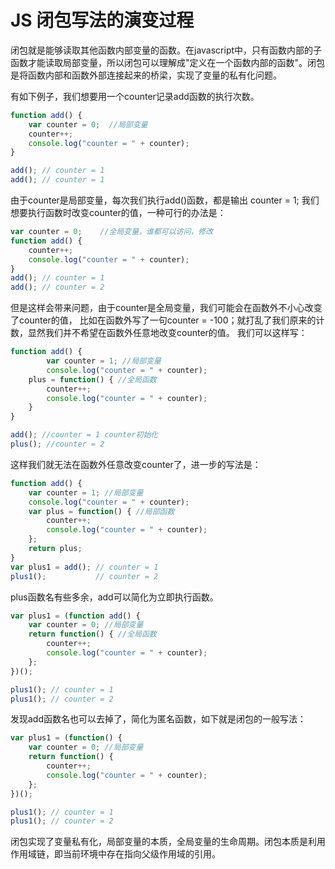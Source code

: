 # JS 闭包写法的演变过程


闭包就是能够读取其他函数内部变量的函数。在javascript中，只有函数内部的子函数才能读取局部变量，所以闭包可以理解成"定义在一个函数内部的函数"。闭包是将函数内部和函数外部连接起来的桥梁，实现了变量的私有化问题。

有如下例子，我们想要用一个counter记录add函数的执行次数。

```js
function add() {
	var counter = 0;  //局部变量
	counter++;
	console.log("counter = " + counter);
}

add(); // counter = 1
add(); // counter = 1
```
由于counter是局部变量，每次我们执行add()函数，都是输出 counter = 1;
我们想要执行函数时改变counter的值，一种可行的办法是：

```js
var counter = 0;    //全局变量，谁都可以访问，修改
function add() {
	counter++;
	console.log("counter = " + counter);
}
add(); // counter = 1
add(); // counter = 2
```
但是这样会带来问题，由于counter是全局变量，我们可能会在函数外不小心改变了counter的值，
比如在函数外写了一句counter = -100；就打乱了我们原来的计数，显然我们并不希望在函数外任意地改变counter的值。
我们可以这样写：

```js
function add() {
	    var counter = 1; //局部变量
        console.log("counter = " + counter);
	plus = function() { //全局函数
		counter++; 
		console.log("counter = " + counter);
	}
}

add(); //counter = 1 counter初始化
plus(); //counter = 2
```
这样我们就无法在函数外任意改变counter了，进一步的写法是：

```js
function add() {
    var counter = 1; //局部变量
    console.log("counter = " + counter);
	var plus = function() { //局部函数
		counter++; 
		console.log("counter = " + counter);
	};
	return plus;
}
var plus1 = add(); // counter = 1
plus1();           // counter = 2
```
plus函数名有些多余，add可以简化为立即执行函数。

```js
var plus1 = (function add() {
	var counter = 0; //局部变量
	return function() { //全局函数
		counter++; 
		console.log("counter = " + counter);
	};
})();

plus1(); // counter = 1
plus1(); // counter = 2
```

发现add函数名也可以去掉了，简化为匿名函数，如下就是闭包的一般写法：

```js
var plus1 = (function() {
	var counter = 0; //局部变量
	return function() { 
		counter++; 
		console.log("counter = " + counter);
	};
})();

plus1(); // counter = 1
plus1(); // counter = 2
```
闭包实现了变量私有化，局部变量的本质，全局变量的生命周期。闭包本质是利用作用域链，即当前环境中存在指向父级作用域的引用。
